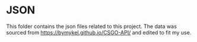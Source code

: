 # JSON

This folder contains the json files related to this project. The data was sourced from https://bymykel.github.io/CSGO-API/ and edited to fit my use.